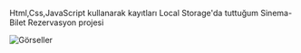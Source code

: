 Html,Css,JavaScript kullanarak kayıtları Local Storage'da tuttuğum Sinema-Bilet Rezervasyon projesi

![Görseller](https://i.hizliresim.com/r3075bp.png)


